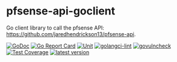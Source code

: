 # pfsense-api-goclient

Go client library to call the pfsense API: https://github.com/jaredhendrickson13/pfsense-api. 

[![GoDoc](https://godoc.org/github.com/sjafferali/pfsense-api-goclient?status.svg)](https://pkg.go.dev/github.com/sjafferali/pfsense-api-goclient)
[![Go Report Card](https://goreportcard.com/badge/github.com/sjafferali/pfsense-api-goclient)](https://goreportcard.com/report/github.com/sjafferali/pfsense-api-goclient)
[![Unit](https://github.com/sjafferali/pfsense-api-goclient/actions/workflows/unit.yaml/badge.svg)](https://github.com/sjafferali/pfsense-api-goclient/actions?query=branch%3Amain)
[![golangci-lint](https://github.com/sjafferali/pfsense-api-goclient/actions/workflows/golang-ci-lint.yaml/badge.svg)](https://github.com/sjafferali/pfsense-api-goclient/actions?query=branch%3Amain)
[![govulncheck](https://github.com/sjafferali/pfsense-api-goclient/actions/workflows/govulncheck.yaml/badge.svg)](https://github.com/sjafferali/pfsense-api-goclient/actions?query=branch%3Amain)
[![Test Coverage](https://codecov.io/gh/sjafferali/pfsense-api-goclient/branch/main/graph/badge.svg)](https://codecov.io/gh/sjafferali/pfsense-api-goclient)
[![latest version](https://img.shields.io/github/tag/sjafferali/pfsense-api-goclient.svg)](https://github.com/sjafferali/pfsense-apfsense-api-goclient)
